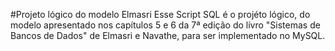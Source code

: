 #Projeto lógico do modelo Elmasri
Esse Script SQL é o projéto lógico, do modelo apresentado nos capítulos 5 e 6 da 7ª edição do lívro "Sistemas de Bancos de Dados" de Elmasri e Navathe, para ser implementado no MySQL.
